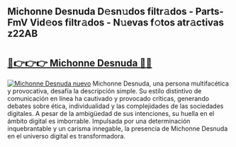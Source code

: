 ## Michonne Desnuda D𝚎sn𝚞dos filtr𝚊dos - Parts-FmV Vid𝚎os filtr𝚊dos - N𝚞evas f𝚘tos atr𝚊ctivas z22AB

# <h2><a href="http://mb4tqp.tromn.icu/?c=Michonne+Desnuda">🔗👉👉👉 Michonne Desnuda 🔗🔗</a></h2>

[![Michonne Desnuda nuevo](https://i.imgur.com/pEAQMta.gif)](http://mb4tqp.tromn.icu/?c=Michonne+Desnuda)
Michonne Desnuda, una persona multifacética y provocativa, desafía la descripción simple. Su estilo distintivo de comunicación en línea ha cautivado y provocado críticas, generando debates sobre ética, individualidad y las complejidades de las sociedades digitales. A pesar de la ambigüedad de sus intenciones, su huella en el ámbito digital es imborrable. Impulsada por una determinación inquebrantable y un carisma innegable, la presencia de Michonne Desnuda en el universo digital es transformadora.
